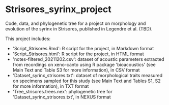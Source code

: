 # Strisores_syrinx_project
Code, data, and phylogenetic tree for a project on morphology and evolution of the syrinx in Strisores, published in Legendre et al. (TBD).

This project includes:
- 'Script_Strisores.Rmd': R script for the project, in Markdown format
- 'Script_Strisores.html': R script for the project, in HTML format
- 'notes-filtered_20211202.csv': dataset of acoustic parameters extracted from recordings on xeno-canto using R package 'bioacoustics' (see Main Text and Table S3 for more information), in CSV format
- 'Dataset_syrinx_strisores.txt': dataset of morphological traits measured on specimens sampled for this study (see Main Text and Tables S1, S2 for more information), in TXT format
- 'Tree_strisores.trees.nex': phylogenetic tree for 'Dataset_syrinx_strisores.txt', in NEXUS format
